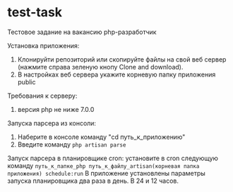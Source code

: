# test-task
Тестовое задание на вакансию php-разработчик

Установка приложения: 
1. Клонируйти репозиторий или скопируйте файлы на свой веб сервер (нажмите справа зеленую кнопу Clone and download).
2. В настройках веб сервера укажите корневую папку приложения public

Требования к серверу:
1. версия php не ниже 7.0.0

Запуска парсера из консоли:
1. Наберите в консоле команду "cd путь_к_приложению"
2. Введите команду 
<code>php artisan parse</code>

Запуск парсера в планировщике cron: 
установите в cron следующую команду 
<code>путь_к_папке_php путь_к_файлу_artisan(корневая папка приложения) schedule:run</code>
В приложение установлены параметры запуска планировщика два раза в день. В 24 и 12 часов.
